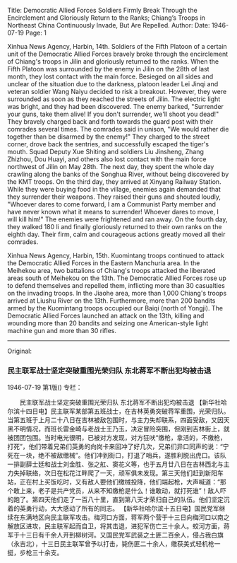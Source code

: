 Title: Democratic Allied Forces Soldiers Firmly Break Through the Encirclement and Gloriously Return to the Ranks; Chiang’s Troops in Northeast China Continuously Invade, But Are Repelled.
Author:
Date: 1946-07-19
Page: 1

Xinhua News Agency, Harbin, 14th. Soldiers of the Fifth Platoon of a certain unit of the Democratic Allied Forces bravely broke through the encirclement of Chiang's troops in Jilin and gloriously returned to the ranks. When the Fifth Platoon was surrounded by the enemy in Jilin on the 28th of last month, they lost contact with the main force. Besieged on all sides and unclear of the situation due to the darkness, platoon leader Lei Jinqi and veteran soldier Wang Naiyu decided to risk a breakout. However, they were surrounded as soon as they reached the streets of Jilin. The electric light was bright, and they had been discovered. The enemy barked, "Surrender your guns, take them alive! If you don't surrender, we'll shoot you dead!" They bravely charged back and forth towards the guard post with their comrades several times. The comrades said in unison, "We would rather die together than be disarmed by the enemy!" They charged to the street corner, drove back the sentries, and successfully escaped the tiger's mouth. Squad Deputy Xue Shiting and soldiers Liu Jinsheng, Zhang Zhizhou, Dou Huayi, and others also lost contact with the main force northwest of Jilin on May 28th. The next day, they spent the whole day crawling along the banks of the Songhua River, without being discovered by the KMT troops. On the third day, they arrived at Xinyang Railway Station. While they were buying food in the village, enemies again demanded that they surrender their weapons. They raised their guns and shouted loudly, "Whoever dares to come forward, I am a Communist Party member and have never known what it means to surrender! Whoever dares to move, I will kill him!" The enemies were frightened and ran away. On the fourth day, they walked 180 li and finally gloriously returned to their own ranks on the eighth day. Their firm, calm and courageous actions greatly moved all their comrades.

Xinhua News Agency, Harbin, 15th. Kuomintang troops continued to attack the Democratic Allied Forces in the Eastern Manchuria area. In the Meihekou area, two battalions of Chiang's troops attacked the liberated areas south of Meihekou on the 13th. The Democratic Allied Forces rose up to defend themselves and repelled them, inflicting more than 30 casualties on the invading troops. In the Jiaohe area, more than 1,000 Chiang's troops arrived at Liushu River on the 13th. Furthermore, more than 200 bandits armed by the Kuomintang troops occupied our Baiqi (north of Yongji). The Democratic Allied Forces launched an attack on the 13th, killing and wounding more than 20 bandits and seizing one American-style light machine gun and more than 30 rifles.



<hr /> 

Original: 


### 民主联军战士坚定突破重围光荣归队  东北蒋军不断出犯均被击退

1946-07-19
第1版()
专栏：

　　民主联军战士坚定突破重围光荣归队
    东北蒋军不断出犯均被击退
    【新华社哈尔滨十四日电】民主联军某部第五班战士，在吉林英勇突破蒋军重围，光荣归队。当第五班于上月二十八日在吉林被敌包围时，与主力失却联系，四面受敌，又因天黑不明情况，而班长雷金崎与老战士王乃玉，决定冒险突围，但刚到吉林街上，就被团团包围。当时电光很明，已被对方发现，对方狂吠“缴枪，拿活的，不缴枪，打死”，他们带着兄弟们英勇的向岗卡来回冲了好几次，兄弟们异口同声的说：“宁死在一块，绝不被敌缴械”。他们冲到街口，打退了哨兵，遂胜利脱出虎口。该队一排副薛士廷和战士刘金胜、张之舡、窦花义等，也于五月廿八日在吉林西北与主力失掉联络，次日在松花江畔爬了一天，顽军俱未发现。第三天他们赶到新阳车站，正在村上买饭吃时，又有敌人要他们缴械投降，他们端起枪，大声喊道：“那个敢上来，老子是共产党员，从来不知缴枪是什么！谁敢动，就打死谁”！敌人吓的跑了。第四天他们走了一百八十里，直到第八天才荣归自己的队伍。他们坚定沉着的英勇行动，大大感动了所有的同志。
    【新华社哈尔滨十五日电】国民党军继续在东满地区向民主联军攻击。梅河口方面，蒋军两个营于十三日向梅河口以南之解放区进攻，民主联军起而自卫，将其击退，进犯军伤亡三十余人。蛟河方面，蒋军于十三日有千余人开到柳树河。又国民党军武装之土匪二百余人，侵占我白旗（永吉北），十三日民主联军曾予以打击，毙伤匪二十余人，缴获美式轻机枪一挺，步枪三十余支。
